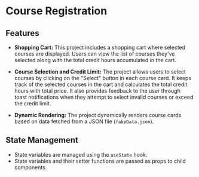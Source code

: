 # Course Registration

## Features

- **Shopping Cart:** This project includes a shopping cart where selected courses are displayed. Users can view the list of courses they've selected along with the total credit hours accumulated in the cart.

- **Course Selection and Credit Limit:** The project allows users to select courses by clicking on the "Select" button in each course card. It keeps track of the selected courses in the cart and calculates the total credit hours with total price. It also provides feedback to the user through toast notifications when they attempt to select invalid courses or exceed the credit limit.

- **Dynamic Rendering:** The project dynamically renders course cards based on data fetched from a JSON file (`fakeData.json`).

## State Management

- State variables are managed using the `useState` hook.
- State variables and their setter functions are passed as props to child components.

